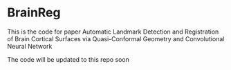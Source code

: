 # BrainReg

This is the code for paper Automatic Landmark Detection and Registration of Brain Cortical Surfaces via Quasi-Conformal Geometry and Convolutional Neural Network

The code will be updated to this repo soon
